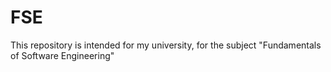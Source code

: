 # FSE
This repository is intended for my university, for the subject "Fundamentals of Software Engineering"
